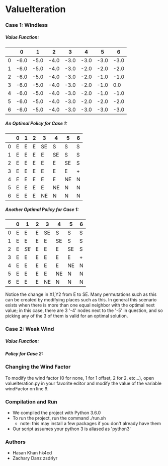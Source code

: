 # ValueIteration

### Case 1: Windless

##### Value Function:

|   	| 0    	| 1    	| 2    	| 3    	| 4    	| 5    	| 6    	|
|---	|------	|------	|------	|------	|------	|------	|------	|
| 0 	| -6.0 	| -5.0 	| -4.0 	| -3.0 	| -3.0 	| -3.0 	| -3.0 	|
| 1 	| -6.0 	| -5.0 	| -4.0 	| -3.0 	| -2.0 	| -2.0 	| -2.0 	|
| 2 	| -6.0 	| -5.0 	| -4.0 	| -3.0 	| -2.0 	| -1.0 	| -1.0 	|
| 3 	| -6.0 	| -5.0 	| -4.0 	| -3.0 	| -2.0 	| -1.0 	| 0.0  	|
| 4 	| -6.0 	| -5.0 	| -4.0 	| -3.0 	| -2.0 	| -1.0 	| -1.0 	|
| 5 	| -6.0 	| -5.0 	| -4.0 	| -3.0 	| -2.0 	| -2.0 	| -2.0 	|
| 6 	| -6.0 	| -5.0 	| -4.0 	| -3.0 	| -3.0 	| -3.0 	| -3.0 	|

##### An Optimal Policy for Case 1:

|   	| 0 	| 1 	| 2 	| 3  	| 4  	| 5  	| 6 	|
|---	|---	|---	|---	|----	|----	|----	|---	|
| 0 	| E 	| E 	| E 	| SE 	| S  	| S  	| S 	|
| 1 	| E 	| E 	| E 	| E  	| SE 	| S  	| S 	|
| 2 	| E 	| E 	| E 	| E  	| E  	| SE 	| S 	|
| 3 	| E 	| E 	| E 	| E  	| E  	| E  	| + 	|
| 4 	| E 	| E 	| E 	| E  	| E  	| NE 	| N 	|
| 5 	| E 	| E 	| E 	| E  	| NE 	| N  	| N 	|
| 6 	| E 	| E 	| E 	| NE 	| N  	| N  	| N 	|

##### Another Optimal Policy for Case 1:

|   	| 0 	| 1 	| 2 	| 3  	| 4  	| 5  	| 6 	|
|---	|---	|---	|---	|----	|----	|----	|---	|
| 0 	| E 	| E 	| E 	| SE 	| S  	| S  	| S 	|
| 1 	| E 	| E 	| E 	| E  	| SE 	| S  	| S 	|
| 2 	| E 	| *SE*	| E 	| E  	| E  	| SE 	| S 	|
| 3 	| E 	| E 	| E 	| E  	| E  	| E  	| + 	|
| 4 	| E 	| E 	| E 	| E  	| E  	| NE 	| N 	|
| 5 	| E 	| E 	| E 	| E  	| NE 	| N  	| N 	|
| 6 	| E 	| E 	| E 	| NE 	| N  	| N  	| N 	|

Notice the change in X1,Y2 from E to SE. Many permutations such as this can be created by modifying places such as this. In general this scenario exists when there is more than one equal neighbor with the optimal next value; in this case, there are 3 '-4' nodes next to the '-5' in question, and so picking any of the 3 of them is valid for an optimal solution. 

### Case 2: Weak Wind

##### Value Function:


##### Policy for Case 2:



### Changing the Wind Factor

To modify the wind factor (0 for none, 1 for 1 offset, 2 for 2, etc...), open valueIteration.py in your favorite editor and modify the value of the variable windFactor on line 9. 

### Compilation and Run

* We compiled the project with Python 3.6.0
* To run the project, run the command ./run.sh
    * note: this may install a few packages if you don't already have them
* Our script assumes your python 3 is aliased as 'python3'

### Authors

* Hasan Khan hk4cd
* Zachary Danz zsd4yr